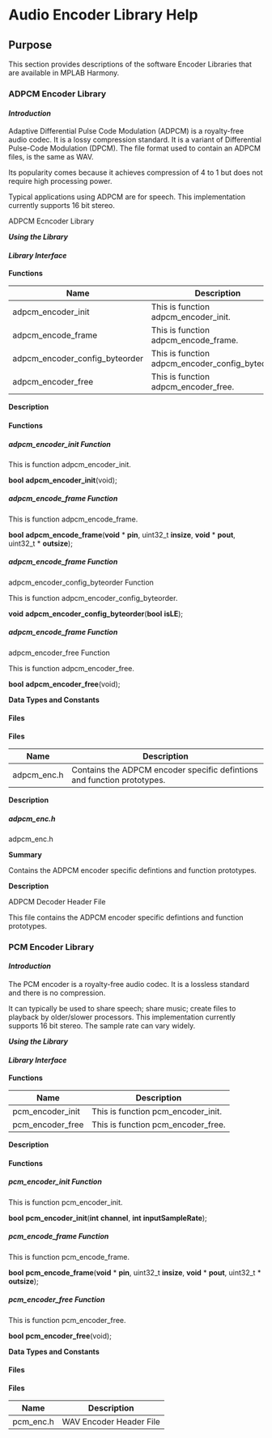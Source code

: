 # Audio Encoder Library Help

## Purpose

This section provides descriptions of the software Encoder Libraries that are available in MPLAB Harmony.

### ADPCM Encoder Library

#### _Introduction_

Adaptive Differential Pulse Code Modulation (ADPCM) is a royalty-free audio codec. It is a lossy compression standard. It is a variant of Differential Pulse-Code Modulation (DPCM). The file format used to contain an ADPCM files, is the same as WAV.

Its popularity comes because it achieves compression of 4 to 1 but does not require high processing power.

Typical applications using ADPCM are for speech. This implementation currently supports 16 bit stereo.

ADPCM Ecncoder Library

**_Using the Library_**

#### _Library Interface_

**Functions**

| **Name** | **Description** |
| --- | --- |
| adpcm_encoder_init | This is function adpcm_encoder_init. |
| adpcm_encode_frame | This is function adpcm_encode_frame. |
| adpcm_encoder_config_byteorder | This is function adpcm_encoder_config_byteorder. |
| adpcm_encoder_free | This is function adpcm_encoder_free. |

**Description**

#### Functions

##### adpcm_encoder_init Function

This is function adpcm_encoder_init.

**bool** **adpcm_encoder_init**(void);

##### adpcm_encode_frame Function

This is function adpcm_encode_frame.

**bool** **adpcm_encode_frame**(**void** * **pin**, uint32_t **insize**, **void** * **pout**, uint32_t * **outsize**);

##### adpcm_encode_frame Function
 adpcm_encoder_config_byteorder Function

This is function adpcm_encoder_config_byteorder.

**void** **adpcm_encoder_config_byteorder**(**bool** **isLE**);

##### adpcm_encode_frame Function
 adpcm_encoder_free Function

This is function adpcm_encoder_free.

**bool** **adpcm_encoder_free**(void);

**Data Types and Constants**

#### Files

**Files**

| **Name** | **Description** |
| --- | --- |
| adpcm_enc.h | Contains the ADPCM encoder specific defintions and function prototypes. |

**Description**

##### adpcm_enc.h

adpcm_enc.h

**Summary**

Contains the ADPCM encoder specific defintions and function prototypes.

**Description**

ADPCM Decoder Header File

This file contains the ADPCM encoder specific defintions and function prototypes.

### PCM Encoder Library

#### _Introduction_

The PCM encoder is a royalty-free audio codec. It is a lossless standard and there is no compression.

It can typically be used to share speech; share music; create files to playback by older/slower processors. This implementation currently supports 16 bit stereo. The sample rate can vary widely.

**_Using the Library_**

#### _Library Interface_

**Functions**

| **Name** | **Description** |
| --- | --- |
| pcm_encoder_init | This is function pcm_encoder_init. |
| pcm_encoder_free | This is function pcm_encoder_free. |

**Description**

#### Functions

##### pcm_encoder_init Function

This is function pcm_encoder_init.

**bool** **pcm_encoder_init**(**int** **channel**, **int** **inputSampleRate**);

##### pcm_encode_frame Function

This is function pcm_encode_frame.

**bool** **pcm_encode_frame**(**void** * **pin**, uint32_t **insize**, **void** * **pout**, uint32_t * **outsize**);

##### pcm_encoder_free Function

This is function pcm_encoder_free.

**bool** **pcm_encoder_free**(void);

**Data Types and Constants**

#### Files

**Files**

| **Name** | **Description** |
| --- | --- |
| pcm_enc.h | WAV Encoder Header File |